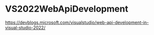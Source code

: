 # VS2022WebApiDevelopment

https://devblogs.microsoft.com/visualstudio/web-api-development-in-visual-studio-2022/
